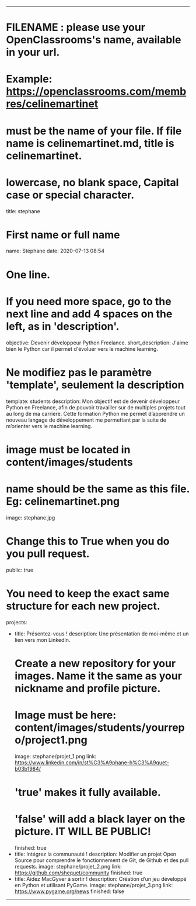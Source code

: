 ---

# FILENAME : please use your OpenClassrooms's name, available in your url.
# Example: https://openclassrooms.com/membres/celinemartinet
# must be the name of your file. If file name is celinemartinet.md, title is celinemartinet.
# lowercase, no blank space, Capital case or special character.
title: stephane

# First name or full name
name: Stéphane
date: 2020-07-13 08:54

# One line.
# If you need more space, go to the next line and add 4 spaces on the left, as in 'description'.
objective: Devenir développeur Python Freelance.
short_description: J'aime bien le Python car il permet d'évoluer vers le machine learning.

# Ne modifiez pas le paramètre 'template', seulement la description
template: students
description:
    Mon objectif est de devenir développeur Python en Freelance, afin de pouvoir
    travailler sur de multiples projets tout au long de ma carrière.
    Cette formation Python me permet d’apprendre un nouveau langage de développement
    me permettant par la suite de m’orienter vers le machine learning.

# image must be located in content/images/students
# name should be the same as this file. Eg: celinemartinet.png
image: stephane.jpg

# Change this to True when you do you pull request.
public: true

# You need to keep the exact same structure for each new project.
projects:
  - title: Présentez-vous !
    description: Une présentation de moi-même et un lien vers mon LinkedIn.
    # Create a new repository for your images. Name it the same as your nickname and profile picture.
    # Image must be here: content/images/students/yourrepo/project1.png
    image: stephane/projet_1.png
    link: https://www.linkedin.com/in/st%C3%A9phane-h%C3%A9quet-b03b1984/
    # 'true' makes it fully available.
    # 'false' will add a black layer on the picture. IT WILL BE PUBLIC!
    finished: true
  - title: Intégrez la communauté !
    description: Modifier un projet Open Source pour comprendre le fonctionnement de Git, de Github et des pull requests. 
    image: stephane/projet_2.png
    link: https://github.com/shequet/community
    finished: true
  - title: Aidez MacGyver à sortir !
    description: Création d’un jeu développé en Python et utilisant PyGame.
    image: stephane/projet_3.png
    link: https://www.pygame.org/news
    finished: false
---